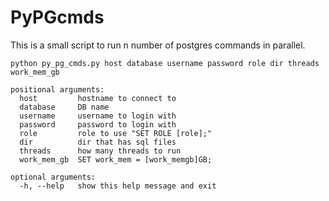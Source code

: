 # PyPGcmds
This is a small script to run n number of postgres commands in parallel.

```
python py_pg_cmds.py host database username password role dir threads work_mem_gb

positional arguments:
  host         hostname to connect to
  database     DB name
  username     username to login with
  password     password to login with
  role         role to use "SET ROLE [role];"
  dir          dir that has sql files
  threads      how many threads to run
  work_mem_gb  SET work_mem = [work_memgb]GB;

optional arguments:
  -h, --help   show this help message and exit
```
